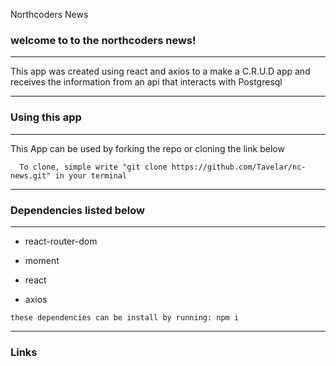 Northcoders News

### welcome to to the northcoders news!

---

This app was created using react and axios to a make a C.R.U.D app and receives the information
from an api that interacts with Postgresql

---

### Using this app

---

This App can be used by forking the repo or cloning the link below

```
  To clone, simple write "git clone https://github.com/Tavelar/nc-news.git" in your terminal
```

---

### Dependencies listed below

---

- react-router-dom

- moment

- react

- axios

```
these dependencies can be install by running: npm i
```

---

### Links
